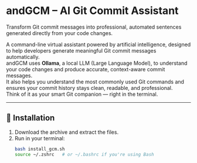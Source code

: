 # andGCM – AI Git Commit Assistant

Transform Git commit messages into professional, automated sentences generated directly from your code changes.

A command-line virtual assistant powered by artificial intelligence, designed to help developers generate meaningful Git commit messages automatically.  
andGCM uses **Ollama**, a local LLM (Large Language Model), to understand your code changes and produce accurate, context-aware commit messages.  
It also helps you understand the most commonly used Git commands and ensures your commit history stays clean, readable, and professional.  
Think of it as your smart Git companion — right in the terminal.

---

## 🚀 Installation

1. Download the archive and extract the files.
2. Run in your terminal:
   ```bash
   bash install_gcm.sh
   source ~/.zshrc   # or ~/.bashrc if you're using Bash
